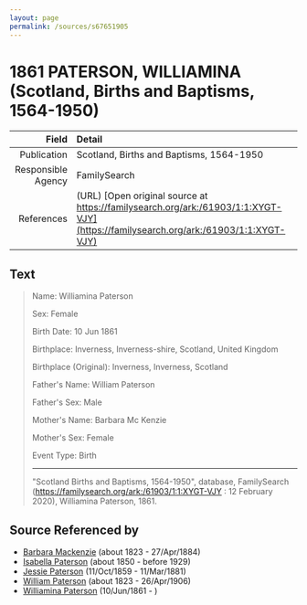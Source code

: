 ```yaml
---
layout: page
permalink: /sources/s67651905
---
```


# 1861 PATERSON, WILLIAMINA (Scotland, Births and Baptisms, 1564-1950)

Field | Detail
---:|:---
Publication | Scotland, Births and Baptisms, 1564-1950
Responsible Agency | FamilySearch
References | (URL) [Open original source at https://familysearch.org/ark:/61903/1:1:XYGT-VJY](https://familysearch.org/ark:/61903/1:1:XYGT-VJY)

## Text

> Name: Williamina Paterson
>
> Sex: Female
>
> Birth Date: 10 Jun 1861
>
> Birthplace: Inverness, Inverness-shire, Scotland, United Kingdom
>
> Birthplace (Original): Inverness, Inverness, Scotland
>
> Father's Name: William Paterson
>
> Father's Sex: Male
>
> Mother's Name: Barbara Mc Kenzie
>
> Mother's Sex: Female
>
> Event Type: Birth
>
> ---
>
> "Scotland Births and Baptisms, 1564-1950", database, FamilySearch (https://familysearch.org/ark:/61903/1:1:XYGT-VJY : 12 February 2020), Williamina Paterson, 1861.
>

## Source Referenced by

* [Barbara Mackenzie](../people/@28263584@-barbara-mackenzie-b1823-d1884-4-27.md) (about 1823 - 27/Apr/1884)
* [Isabella Paterson](../people/@24882788@-isabella-paterson-b1850-d1929.md) (about 1850 - before 1929)
* [Jessie Paterson](../people/@992704@-jessie-paterson-b1859-10-11-d1881-3-11.md) (11/Oct/1859 - 11/Mar/1881)
* [William Paterson](../people/@55148620@-william-paterson-b1823-d1906-4-26.md) (about 1823 - 26/Apr/1906)
* [Williamina Paterson](../people/@90589456@-williamina-paterson-b1861-6-10-d.md) (10/Jun/1861 - )
